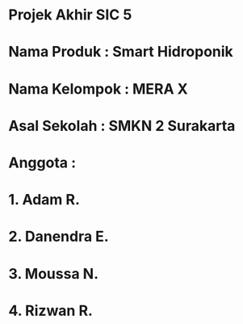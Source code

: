 # Projek Akhir SIC 5 
# Nama Produk : Smart Hidroponik
# Nama Kelompok : MERA X
# Asal Sekolah  : SMKN 2 Surakarta
 
   # Anggota :
   #          1. Adam R.
   #          2. Danendra E.
   #          3. Moussa N.
   #          4. Rizwan R.
